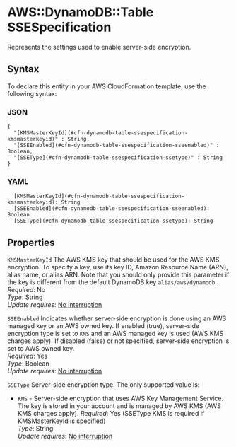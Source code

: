 # AWS::DynamoDB::Table SSESpecification<a name="aws-properties-dynamodb-table-ssespecification"></a>

Represents the settings used to enable server\-side encryption\.

## Syntax<a name="aws-properties-dynamodb-table-ssespecification-syntax"></a>

To declare this entity in your AWS CloudFormation template, use the following syntax:

### JSON<a name="aws-properties-dynamodb-table-ssespecification-syntax.json"></a>

```
{
  "[KMSMasterKeyId](#cfn-dynamodb-table-ssespecification-kmsmasterkeyid)" : String,
  "[SSEEnabled](#cfn-dynamodb-table-ssespecification-sseenabled)" : Boolean,
  "[SSEType](#cfn-dynamodb-table-ssespecification-ssetype)" : String
}
```

### YAML<a name="aws-properties-dynamodb-table-ssespecification-syntax.yaml"></a>

```
  [KMSMasterKeyId](#cfn-dynamodb-table-ssespecification-kmsmasterkeyid): String
  [SSEEnabled](#cfn-dynamodb-table-ssespecification-sseenabled): Boolean
  [SSEType](#cfn-dynamodb-table-ssespecification-ssetype): String
```

## Properties<a name="aws-properties-dynamodb-table-ssespecification-properties"></a>

`KMSMasterKeyId`  <a name="cfn-dynamodb-table-ssespecification-kmsmasterkeyid"></a>
The AWS KMS key that should be used for the AWS KMS encryption\. To specify a key, use its key ID, Amazon Resource Name \(ARN\), alias name, or alias ARN\. Note that you should only provide this parameter if the key is different from the default DynamoDB key `alias/aws/dynamodb`\.  
*Required*: No  
*Type*: String  
*Update requires*: [No interruption](https://docs.aws.amazon.com/AWSCloudFormation/latest/UserGuide/using-cfn-updating-stacks-update-behaviors.html#update-no-interrupt)

`SSEEnabled`  <a name="cfn-dynamodb-table-ssespecification-sseenabled"></a>
Indicates whether server\-side encryption is done using an AWS managed key or an AWS owned key\. If enabled \(true\), server\-side encryption type is set to `KMS` and an AWS managed key is used \(AWS KMS charges apply\)\. If disabled \(false\) or not specified, server\-side encryption is set to AWS owned key\.  
*Required*: Yes  
*Type*: Boolean  
*Update requires*: [No interruption](https://docs.aws.amazon.com/AWSCloudFormation/latest/UserGuide/using-cfn-updating-stacks-update-behaviors.html#update-no-interrupt)

`SSEType`  <a name="cfn-dynamodb-table-ssespecification-ssetype"></a>
Server\-side encryption type\. The only supported value is:  
+  `KMS` \- Server\-side encryption that uses AWS Key Management Service\. The key is stored in your account and is managed by AWS KMS \(AWS KMS charges apply\)\.
*Required*: Yes (SSEType KMS is required if KMSMasterKeyId is specified)  
*Type*: String  
*Update requires*: [No interruption](https://docs.aws.amazon.com/AWSCloudFormation/latest/UserGuide/using-cfn-updating-stacks-update-behaviors.html#update-no-interrupt)
